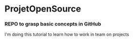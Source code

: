 # ProjetOpenSource


### REPO to grasp basic concepts in GitHub
I'm doing this tutorial to learn how to work in team on projects

